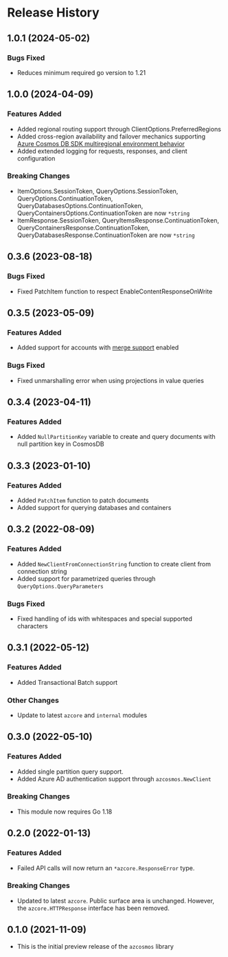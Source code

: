 # Release History

## 1.0.1 (2024-05-02)

### Bugs Fixed

* Reduces minimum required go version to 1.21

## 1.0.0 (2024-04-09)

### Features Added
* Added regional routing support through ClientOptions.PreferredRegions
* Added cross-region availability and failover mechanics supporting [Azure Cosmos DB SDK multiregional environment behavior](https://learn.microsoft.com/azure/cosmos-db/nosql/troubleshoot-sdk-availability)
* Added extended logging for requests, responses, and client configuration

### Breaking Changes
* ItemOptions.SessionToken, QueryOptions.SessionToken, QueryOptions.ContinuationToken, QueryDatabasesOptions.ContinuationToken, QueryContainersOptions.ContinuationToken are now `*string`
* ItemResponse.SessionToken, QueryItemsResponse.ContinuationToken, QueryContainersResponse.ContinuationToken, QueryDatabasesResponse.ContinuationToken are now `*string`

## 0.3.6 (2023-08-18)

### Bugs Fixed
* Fixed PatchItem function to respect EnableContentResponseOnWrite

## 0.3.5 (2023-05-09)

### Features Added
* Added support for accounts with [merge support](https://aka.ms/cosmosdbsdksupportformerge) enabled

### Bugs Fixed
* Fixed unmarshalling error when using projections in value queries

## 0.3.4 (2023-04-11)

### Features Added
* Added `NullPartitionKey` variable to create and query documents with null partition key in CosmosDB

## 0.3.3 (2023-01-10)

### Features Added
* Added `PatchItem` function to patch documents
* Added support for querying databases and containers

## 0.3.2 (2022-08-09)

### Features Added
* Added `NewClientFromConnectionString` function to create client from connection string
* Added support for parametrized queries through `QueryOptions.QueryParameters`

### Bugs Fixed
* Fixed handling of ids with whitespaces and special supported characters

## 0.3.1 (2022-05-12)

### Features Added

* Added Transactional Batch support

### Other Changes
* Update to latest `azcore` and `internal` modules

## 0.3.0 (2022-05-10)

### Features Added
* Added single partition query support.
* Added Azure AD authentication support through `azcosmos.NewClient`

### Breaking Changes
* This module now requires Go 1.18

## 0.2.0 (2022-01-13)

### Features Added
* Failed API calls will now return an `*azcore.ResponseError` type.

### Breaking Changes
* Updated to latest `azcore`. Public surface area is unchanged.  However, the `azcore.HTTPResponse` interface has been removed.

## 0.1.0 (2021-11-09)
* This is the initial preview release of the `azcosmos` library
